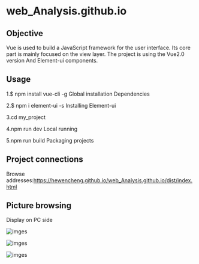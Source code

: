 # web_Analysis.github.io

## Objective

Vue is used to build a JavaScript framework for the user interface. Its core part is mainly focused on the view layer.
The project is using the Vue2.0 version And Element-ui components.



## Usage

1.$ npm install vue-cli -g Global installation Dependencies

2.$ npm i element-ui -s Installing Element-ui

3.cd my_project

4.npm run dev Local running

5.npm run build Packaging projects



## Project connections

Browse addresses:https://hewencheng.github.io/web_Analysis.github.io/dist/index.html


## Picture browsing

Display on PC side

![imges](https://hewencheng.github.io/web_Analysis.github.io/img/Browse2.png)

![imges](https://hewencheng.github.io/web_Analysis.github.io/img/Browse3.png)

![imges](https://hewencheng.github.io/web_Analysis.github.io/img/Browse.png)

